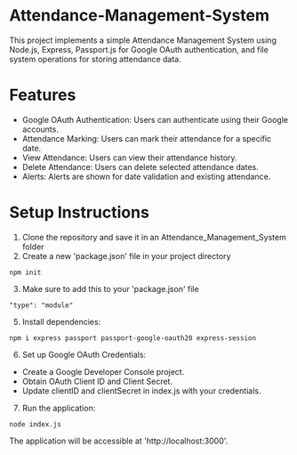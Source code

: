 # Attendance-Management-System
This project implements a simple Attendance Management System using Node.js, Express, Passport.js for Google OAuth authentication, and file system operations for storing attendance data.

# Features
* Google OAuth Authentication: Users can authenticate using their Google accounts.
* Attendance Marking: Users can mark their attendance for a specific date.
* View Attendance: Users can view their attendance history.
* Delete Attendance: Users can delete selected attendance dates.
* Alerts: Alerts are shown for date validation and existing attendance.

# Setup Instructions
1. Clone the repository and save it in an Attendance_Management_System folder
2. Create a new 'package.json' file in your project directory
```
npm init
```
3. Make sure to add this to your 'package.json' file
```
"type": "module"
```
5. Install dependencies:
```
npm i express passport passport-google-oauth20 express-session
```
6. Set up Google OAuth Credentials:
* Create a Google Developer Console project.
* Obtain OAuth Client ID and Client Secret.
* Update clientID and clientSecret in index.js with your credentials.
7. Run the application:
```
node index.js
```
The application will be accessible at 'http://localhost:3000'.
